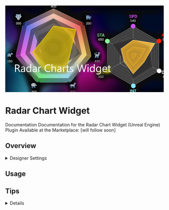 ![Image of Promo](Resources/Promo.png)
# Radar Chart Widget 
Documentation
Documentation for the Radar Chart Widget (Unreal Engine) Plugin
Available at the Marketplace: [will follow soon]

## Overview

<details>
<summary>Designer Settings</summary>

![Image of Designer Settings](Resources/Settings.png)

<details>
<summary>Chart</summary>

|Setting|Description|
|---|---|
|Keep Aspect Ratio:|True = Force the Chart to keep aspect ratio, calculated by the smallest size. </br> False =Stretch to fill.|
|Scale: | Scale the Radius of the whole Shape. 2.f meaning the shape is the size of the clipping rect. Caution this does not respect the labels!|
|Appearance: |Appearance Settings for the Base. See FRadarChartAppearance Struct|

</details>
</details>

## Usage

## Tips
<details>

</details>
